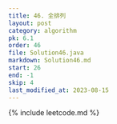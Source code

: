 ```yaml
---
title: 46. 全排列
layout: post
category: algorithm
pk: 6.1
order: 46
file: Solution46.java
markdown: Solution46.md
start: 26
end: -1
skip: 4
last_modified_at: 2023-08-15
---
```


{% include leetcode.md %}